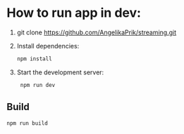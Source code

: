 # How to run app in dev: 

1. git clone https://github.com/AngelikaPrik/streaming.git

2. Install dependencies:
   ```bash
   npm install

3. Start the development server:
   ```bash
	npm run dev

## Build
	npm run build
